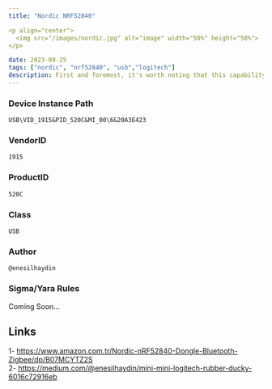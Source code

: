 ```yaml
---
title: "Nordic NRF52840"

<p align="center">
  <img src="/images/nordic.jpg" alt="image" width="50%" height="50%">
</p>

date: 2023-09-25
tags: ["nordic", "nrf52840", "usb","logitech"]
description: First and foremost, it's worth noting that this capability functions by exploiting the CVE-2019-13052 vulnerability. Many contemporary Logitech products incorporate the Unifying feature, which proves to be highly versatile. This functionality allows for up to six pairing processes to be carried out using a Unifying Receiver, which can be particularly useful in scenarios where the primary receiver is damaged or lost. In essence, the process revolves around leveraging this vulnerability. A Nordic nRF52840 RF IoT device is employed, and it's introduced to the Unifying receiver in a manner similar to connecting a regular mouse. This facilitates the establishment of AES Key Pairing between the two devices. The core of the operation involves transmitting HID commands to the computer, much like what occurs during standard mouse operations. However, in my approach, RF hardware is utilized to send a variety of distinct HID commands, effectively enabling the Logitech Unifying Receiver to perform the role of a Rubber Ducky.
---
```


### Device Instance Path

```text
USB\VID_1915&PID_520C&MI_00\6&20A3E423

```

### VendorID

```text
1915
```

### ProductID

```text
520C
```
### Class

```text
USB
```
### Author

```text
@enesilhaydin
```

### Sigma/Yara Rules

Coming Soon...

## Links

1- https://www.amazon.com.tr/Nordic-nRF52840-Dongle-Bluetooth-Zigbee/dp/B07MCYTZ2S \
2- https://medium.com/@enesilhaydin/mini-mini-logitech-rubber-ducky-6016c72916eb
